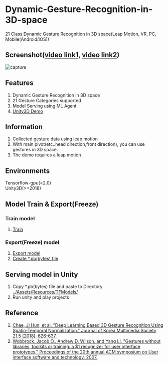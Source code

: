 # Dynamic-Gesture-Recognition-in-3D-space
21 Class Dynamic Gesture Recognition in 3D space(Leap Motion, VR, PC, Mobile(Android/iOS))

## Screenshot([video link1](https://youtu.be/gDamQfYpSVw), [video link2](https://youtu.be/Xl6bw05PeW4))
![capture](https://user-images.githubusercontent.com/61224394/109899673-8ec5b080-7cd9-11eb-9e9b-0fe4d02dd13b.gif)

## Features
1. Dynamic Gesture Recognition in 3D space
2. 21 Gesture Categories supported 
3. Model Serving using ML Agent
4. [Unity3D Demo](https://github.com/jhcnode/Dynamic-Gesture-Recognition-in-3D-space/releases/download/1.0/Release.zip)

## Information 
1. Collected gesture data using leap motion
2. With main pivot(etc..head direction,front direction), you can use gestures in 3D space.
3. The demo requires a leap motion

## Environments
Tensorflow-gpu(<2.0)  
Unity3D(>=2018)  

## Model Train & Export(Freeze)

### Train model
1. [Train](https://github.com/jhcnode/Dynamic-Gesture-Recognition-in-3D-space/blob/main/python/MLP%2BSelu%2B5%20Hidden%20Layer.ipynb)
  
### Export(Freeze) model
1. [Export model](https://github.com/jhcnode/Dynamic-Gesture-Recognition-in-3D-space/blob/main/python/model_trainable(custom_only_model_save).ipynb)  
2. [Create *.pb(bytes) file](https://github.com/jhcnode/Dynamic-Gesture-Recognition-in-3D-space/blob/main/python/freeze_graph.ipynb)  

## Serving model in Unity
1. Copy *.pb(bytes) file and paste to Directory [../Assets/Resources/TFModels/](https://github.com/jhcnode/Dynamic-Gesture-Recognition-in-3D-space/tree/main/Assets/Resources/TFModels) 
2. Run unity and play projects

## Reference
1. [Chae, Ji Hun, et al. "Deep Learning Based 3D Gesture Recognition Using Spatio-Temporal Normalization." Journal of Korea Multimedia Society 21.5 (2018): 626-637.](https://www.koreascience.or.kr/article/JAKO201818564288222.page)
2. [Wobbrock, Jacob O., Andrew D. Wilson, and Yang Li. "Gestures without libraries, toolkits or training: a $1 recognizer for user interface prototypes." Proceedings of the 20th annual ACM symposium on User interface software and technology. 2007.](https://dl.acm.org/doi/10.1145/1294211.1294238)
